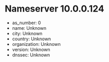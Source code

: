 # Nameserver 10.0.0.124

* as_number: 0
* name: Unknown
* city: Unknown
* country: Unknown
* organization: Unknown
* version: Unknown
* dnssec: Unknown
